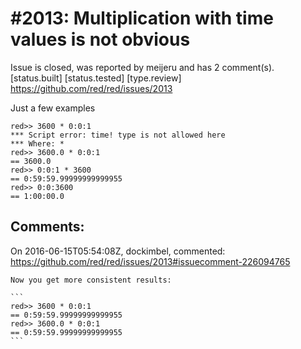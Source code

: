
#2013: Multiplication with time values is not obvious
================================================================================
Issue is closed, was reported by meijeru and has 2 comment(s).
[status.built] [status.tested] [type.review]
<https://github.com/red/red/issues/2013>

Just a few examples

```
red>> 3600 * 0:0:1
*** Script error: time! type is not allowed here
*** Where: *
red>> 3600.0 * 0:0:1
== 3600.0
red>> 0:0:1 * 3600
== 0:59:59.99999999999955
red>> 0:0:3600
== 1:00:00.0
```



Comments:
--------------------------------------------------------------------------------

On 2016-06-15T05:54:08Z, dockimbel, commented:
<https://github.com/red/red/issues/2013#issuecomment-226094765>

    Now you get more consistent results:
    
    ```
    red>> 3600 * 0:0:1
    == 0:59:59.99999999999955
    red>> 3600.0 * 0:0:1
    == 0:59:59.99999999999955
    ```

